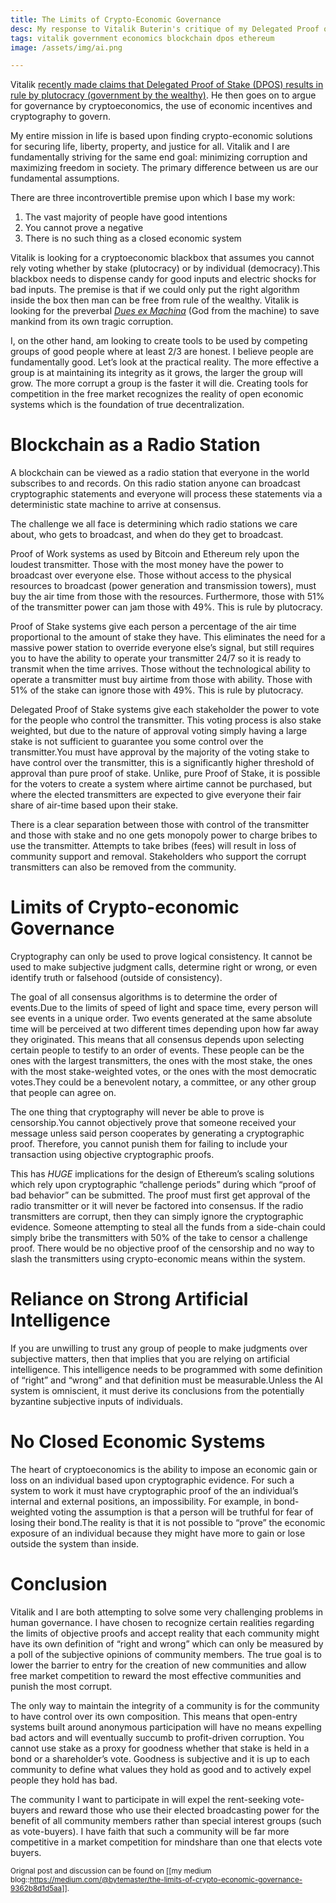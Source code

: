 ```yaml
---
title: The Limits of Crypto-Economic Governance
desc: My response to Vitalik Buterin's critique of my Delegated Proof of Stake consensus algorithm.
tags: vitalik government economics blockchain dpos ethereum 
image: /assets/img/ai.png

---
```


Vitalik [recently made claims that Delegated Proof of Stake (DPOS) results in rule by plutocracy (government by the wealthy)](https://vitalik.ca/general/2018/03/28/plutocracy.html).  He then goes on to argue for  governance by cryptoeconomics, the use of economic incentives and cryptography to govern.

My entire mission in life is based upon finding crypto-economic solutions for securing life, liberty, property, and justice for all.  Vitalik and I are fundamentally striving for the same end goal: minimizing corruption and maximizing freedom in society.  The primary difference between us are our fundamental assumptions.

There are three incontrovertible premise upon which I base my work:

1.  The  vast majority of people have good intentions
2.  You cannot prove a negative
3.  There is no such thing as a closed economic system

Vitalik is looking for a cryptoeconomic blackbox that assumes you cannot rely voting whether by stake (plutocracy) or by individual (democracy).This blackbox needs to dispense candy for good inputs and electric shocks for bad inputs.  The premise is that if we could only put the right algorithm inside the box then man can be free from rule of the wealthy. Vitalik is looking for the preverbal [_Dues ex Machina_](https://en.wikipedia.org/wiki/Deus_ex_machina) (God from the machine) to save mankind from its own tragic corruption.

I, on the other hand, am looking to create tools to be used by competing groups of good people where at least 2/3 are honest.  I believe people are fundamentally good. Let’s look at the practical reality.  The more effective a group is at maintaining its integrity as it grows, the larger the group will grow. The more corrupt a group is the faster it will die.  Creating tools for competition in the free market recognizes the reality of open economic systems which is the foundation of true decentralization.

# Blockchain as a Radio Station

A blockchain can be viewed as a radio station that everyone in the world subscribes to and records.  On this radio station anyone can broadcast cryptographic statements and everyone will process these statements via a deterministic state machine to arrive at consensus.

The challenge we all face is determining which radio stations we care about, who gets to broadcast, and when do they get to broadcast.

Proof of Work systems as used by Bitcoin and Ethereum rely upon the loudest transmitter. Those with the most money have the power to broadcast over everyone else. Those without access to the physical resources to broadcast (power generation and transmission towers), must buy the air time from those with the resources. Furthermore, those with 51% of the transmitter power can jam those with 49%. This is rule by plutocracy.

Proof of Stake systems give each person a percentage of the air time proportional to the amount of stake they have. This eliminates the need for a massive power station to override everyone else’s signal, but still requires you to have the ability to operate your transmitter 24/7 so it is ready to transmit when the time arrives.  Those without the technological ability to operate a transmitter must buy airtime from those with ability. Those with 51% of the stake can ignore those with 49%. This is rule by plutocracy.

Delegated Proof of Stake systems give each stakeholder the power to vote for the people who control the transmitter.  This voting process is also stake weighted, but due to the nature of approval voting simply having a large stake is not sufficient to guarantee you some control over the transmitter.You must have approval by the majority of the voting stake to have control over the transmitter, this is a significantly higher threshold of approval than pure proof of stake. Unlike, pure Proof of Stake, it is possible for the voters to create a system where airtime cannot be purchased, but where the elected transmitters are expected to give everyone their fair share of air-time based upon their stake.

There is a clear separation between those with control of the transmitter and those with stake and no one gets monopoly power to charge bribes to use the transmitter. Attempts to take bribes (fees) will result in loss of community support and removal. Stakeholders who support the corrupt transmitters can also be removed from the community.

# Limits of Crypto-economic Governance

Cryptography can only be used to prove logical consistency. It cannot be used to make subjective judgment calls, determine right or wrong, or even identify truth or falsehood (outside of consistency).

The goal of all consensus algorithms is to determine the order of events.Due to the limits of speed of light  and space time, every person will see events in a unique order.  Two events generated at the same absolute time will be perceived at two different times depending upon how far away they originated. This means that all consensus depends upon selecting certain people to testify to an order of events. These people can be the ones with the largest transmitters, the ones with the most stake, the ones with the most stake-weighted votes, or the ones with the most democratic votes.They could be a benevolent notary, a committee, or any other group that people  can agree on.

The one thing that cryptography will never be able to prove is censorship.You cannot objectively prove that someone received your message unless said person cooperates by generating a cryptographic proof. Therefore, you cannot punish them for failing to include your transaction using objective cryptographic proofs.

This has _HUGE_ implications for the design of Ethereum’s scaling solutions which rely upon cryptographic “challenge periods” during which “proof of bad behavior” can be submitted.  The proof must first get approval of the radio transmitter or it will never be factored into consensus.  If the radio transmitters are corrupt, then they can simply ignore the cryptographic evidence.  Someone attempting to steal all the funds from a side-chain could simply bribe the transmitters with 50% of the take to censor a challenge proof. There would be no objective proof of the censorship and no way to slash the transmitters using crypto-economic means within the system.

# Reliance on Strong Artificial Intelligence

If you are unwilling to trust any group of people to make judgments over subjective matters, then that implies that you are relying on artificial intelligence.  This intelligence needs to be programmed with some definition of “right” and “wrong” and that definition must be measurable.Unless the AI system is omniscient, it must derive its conclusions from the potentially byzantine subjective inputs of individuals.

# No Closed Economic Systems

The heart of cryptoeconomics is the ability to impose an economic gain or loss on an individual based upon cryptographic evidence.  For such a system to work it must have cryptographic proof of the an individual’s internal and external positions, an impossibility.  For example, in bond-weighted voting the assumption is that a person will be truthful for fear of losing their bond.The reality is that it is not possible to “prove” the economic exposure of an individual because they might have more to gain or lose outside the system than inside.

# Conclusion

Vitalik and I are both attempting to solve some very challenging problems in human governance.  I have chosen to recognize certain realities regarding the limits of objective proofs and accept reality that each community might have its own definition of “right and wrong” which can only be measured by a poll of the subjective opinions of community members.  The true goal is to lower the barrier to entry for the creation of new communities and allow free market competition to reward the most effective communities and punish the most corrupt.

The only way to maintain the integrity of a community is for the community to have control over its own composition.  This means that open-entry systems built around anonymous participation will have no means expelling bad actors and will eventually succumb to profit-driven corruption.  You cannot use stake as a proxy for goodness whether that stake is held in a bond or a shareholder’s vote.  Goodness is subjective and it is up to each community to define what values they hold as good and to actively expel people they hold has bad.

The community I want to participate in will expel the rent-seeking vote-buyers and reward those who use their elected broadcasting power for the benefit of all community members rather than special interest groups (such as vote-buyers). I have faith that such a community will be far more competitive in a market competition for mindshare than one that elects vote buyers.

<sub>Orignal post and discussion can be found on [[my medium blog::https://medium.com/@bytemaster/the-limits-of-crypto-economic-governance-9362b8d1d5aa]]. </sub>
